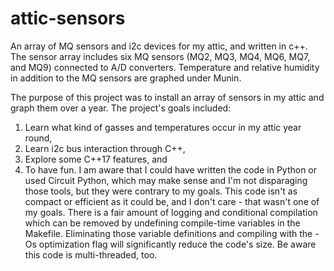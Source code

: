 # attic-sensors
An array of MQ sensors and i2c devices for my attic, and written in c++. The sensor array includes six MQ sensors (MQ2, MQ3, MQ4, MQ6, MQ7, and MQ9) connected to A/D converters. Temperature and relative humidity in addition to the MQ sensors are graphed under Munin.

The purpose of this project was to install an array of sensors in my attic and graph them over a year. The project's goals included:
1) Learn what kind of gasses and temperatures occur in my attic year round,
2) Learn i2c bus interaction through C++, 
3) Explore some C++17 features, and
4) To have fun.
I am aware that I could have written the code in Python or used Circuit Python, which may make sense and I'm not disparaging those tools, but they were contrary to my goals. This code isn't as compact or efficient as it could be, and I don't care - that wasn't one of my goals. There is a fair amount of logging and conditional compilation which can be removed by undefining compile-time variables in the Makefile. Eliminating those variable definitions and compiling with the -Os optimization flag will significantly reduce the code's size. Be aware this code is multi-threaded, too.
